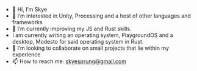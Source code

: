 - 👋 Hi, I’m Skye
- 👀 I’m interested in Unity, Processing and a host of other languages and frameworks
- 🌱 I’m currently improving my JS and Rust skills.
- I am currently writing an operating system, PlaygroundOS and a desktop, Modesto for said operating system in Rust.
- 💞️ I’m looking to collaborate on small projects that lie within my experience
- 📫 How to reach me: skyesprung@gmail.com
<!---
sk-spr/sk-spr is a ✨ special ✨ repository because its `README.md` (this file) appears on your GitHub profile.
You can click the Preview link to take a look at your changes.
--->

